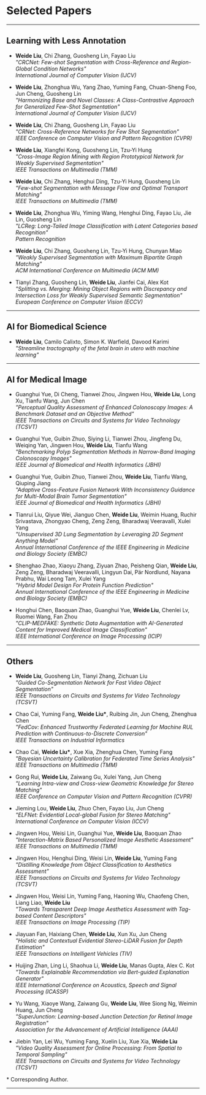 # Selected Papers

---

## Learning with Less Annotation

- **Weide Liu**, Chi Zhang, Guosheng Lin, Fayao Liu  
  *"CRCNet: Few-shot Segmentation with Cross-Reference and Region-Global Condition Networks"*  
  *International Journal of Computer Vision (IJCV)*

- **Weide Liu**, Zhonghua Wu, Yang Zhao, Yuming Fang, Chuan-Sheng Foo, Jun Cheng, Guosheng Lin  
  *"Harmonizing Base and Novel Classes: A Class-Contrastive Approach for Generalized Few-Shot Segmentation"*  
  *International Journal of Computer Vision (IJCV)*

- **Weide Liu**, Chi Zhang, Guosheng Lin, Fayao Liu  
  *"CRNet: Cross-Reference Networks for Few Shot Segmentation"*  
  *IEEE Conference on Computer Vision and Pattern Recognition (CVPR)*

- **Weide Liu**, Xiangfei Kong, Guosheng Lin, Tzu-Yi Hung  
  *"Cross-Image Region Mining with Region Prototypical Network for Weakly Supervised Segmentation"*  
  *IEEE Transactions on Multimedia (TMM)*

- **Weide Liu**, Chi Zhang, Henghui Ding, Tzu-Yi Hung, Guosheng Lin  
  *"Few-shot Segmentation with Message Flow and Optimal Transport Matching"*  
  *IEEE Transactions on Multimedia (TMM)*

- **Weide Liu**, Zhonghua Wu, Yiming Wang, Henghui Ding, Fayao Liu, Jie Lin, Guosheng Lin  
  *"LCReg: Long-Tailed Image Classification with Latent Categories based Recognition"*  
  *Pattern Recognition*

- **Weide Liu**, Chi Zhang, Guosheng Lin, Tzu-Yi Hung, Chunyan Miao  
  *"Weakly Supervised Segmentation with Maximum Bipartite Graph Matching"*  
  *ACM International Conference on Multimedia (ACM MM)*

- Tianyi Zhang, Guosheng Lin, **Weide Liu**, Jianfei Cai, Alex Kot  
  *"Splitting vs. Merging: Mining Object Regions with Discrepancy and Intersection Loss for Weakly Supervised Semantic Segmentation"*  
  *European Conference on Computer Vision (ECCV)*

---

## AI for Biomedical Science

- **Weide Liu**, Camilo Calixto, Simon K. Warfield, Davood Karimi  
  *"Streamline tractography of the fetal brain in utero with machine learning"*

---

## AI for Medical Image

- Guanghui Yue, Di Cheng, Tianwei Zhou, Jingwen Hou, **Weide Liu**, Long Xu, Tianfu Wang, Jun Chen  
  *"Perceptual Quality Assessment of Enhanced Colonoscopy Images: A Benchmark Dataset and an Objective Method"*  
  *IEEE Transactions on Circuits and Systems for Video Technology (TCSVT)*

- Guanghui Yue, Guibin Zhuo, Siying Li, Tianwei Zhou, Jingfeng Du, Weiqing Yan, Jingwen Hou, **Weide Liu**, Tianfu Wang  
  *"Benchmarking Polyp Segmentation Methods in Narrow-Band Imaging Colonoscopy Images"*  
  *IEEE Journal of Biomedical and Health Informatics (JBHI)*

- Guanghui Yue, Guibin Zhuo, Tianwei Zhou, **Weide Liu**, Tianfu Wang, Qiuping Jiang  
  *"Adaptive Cross-Feature Fusion Network With Inconsistency Guidance for Multi-Modal Brain Tumor Segmentation"*  
  *IEEE Journal of Biomedical and Health Informatics (JBHI)*

- Tianrui Liu, Qiyue Wei, Jianguo Chen, **Weide Liu**, Weimin Huang, Ruchir Srivastava, Zhongyao Cheng, Zeng Zeng, Bharadwaj Veeravalli, Xulei Yang  
  *"Unsupervised 3D Lung Segmentation by Leveraging 2D Segment Anything Model"*  
  *Annual International Conference of the IEEE Engineering in Medicine and Biology Society (EMBC)*

- Shenghao Zhao, Xiaoyu Zhang, Ziyuan Zhao, Peisheng Qian, **Weide Liu**, Zeng Zeng, Bharadwaj Veeravalli, Lingyun Dai, Pär Nordlund, Nayana Prabhu, Wai Leong Tam, Xulei Yang  
  *"Hybrid Model Design For Protein Function Prediction"*  
  *Annual International Conference of the IEEE Engineering in Medicine and Biology Society (EMBC)*

- Honghui Chen, Baoquan Zhao, Guanghui Yue, **Weide Liu**, Chenlei Lv, Ruomei Wang, Fan Zhou  
  *"CLIP-MEDFAKE: Synthetic Data Augmentation with AI-Generated Content for Improved Medical Image Classification"*  
  *IEEE International Conference on Image Processing (ICIP)*

---

## Others

- **Weide Liu**, Guosheng Lin, Tianyi Zhang, Zichuan Liu  
  *"Guided Co-Segmentation Network for Fast Video Object Segmentation"*  
  *IEEE Transactions on Circuits and Systems for Video Technology (TCSVT)*

- Chao Cai, Yuming Fang, **Weide Liu\***, Ruibing Jin, Jun Cheng, Zhenghua Chen  
  *"FedCov: Enhanced Trustworthy Federated Learning for Machine RUL Prediction with Continuous-to-Discrete Conversion"*  
  *IEEE Transactions on Industrial Informatics*

- Chao Cai, **Weide Liu\***, Xue Xia, Zhenghua Chen, Yuming Fang  
  *"Bayesian Uncertainty Calibration for Federated Time Series Analysis"*  
  *IEEE Transactions on Multimedia (TMM)*

- Gong Rui, **Weide Liu**, Zaiwang Gu, Xulei Yang, Jun Cheng  
  *"Learning Intra-view and Cross-view Geometric Knowledge for Stereo Matching"*  
  *IEEE Conference on Computer Vision and Pattern Recognition (CVPR)*

- Jieming Lou, **Weide Liu**, Zhuo Chen, Fayao Liu, Jun Cheng  
  *"ELFNet: Evidential Local-global Fusion for Stereo Matching"*  
  *International Conference on Computer Vision (ICCV)*

- Jingwen Hou, Weisi Lin, Guanghui Yue, **Weide Liu**, Baoquan Zhao  
  *"Interaction-Matrix Based Personalized Image Aesthetic Assessment"*  
  *IEEE Transactions on Multimedia (TMM)*

- Jingwen Hou, Henghui Ding, Weisi Lin, **Weide Liu**, Yuming Fang  
  *"Distilling Knowledge from Object Classification to Aesthetics Assessment"*  
  *IEEE Transactions on Circuits and Systems for Video Technology (TCSVT)*

- Jingwen Hou, Weisi Lin, Yuming Fang, Haoning Wu, Chaofeng Chen, Liang Liao, **Weide Liu**  
  *"Towards Transparent Deep Image Aesthetics Assessment with Tag-based Content Descriptors"*  
  *IEEE Transactions on Image Processing (TIP)*

- Jiayuan Fan, Haixiang Chen, **Weide Liu**, Xun Xu, Jun Cheng  
  *"Holistic and Contextual Evidential Stereo-LiDAR Fusion for Depth Estimation"*  
  *IEEE Transactions on Intelligent Vehicles (TIV)*

- Huijing Zhan, Ling Li, Shaohua Li, **Weide Liu**, Manas Gupta, Alex C. Kot  
  *"Towards Explainable Recommendation via Bert-guided Explanation Generator"*  
  *IEEE International Conference on Acoustics, Speech and Signal Processing (ICASSP)*

- Yu Wang, Xiaoye Wang, Zaiwang Gu, **Weide Liu**, Wee Siong Ng, Weimin Huang, Jun Cheng  
  *"SuperJunction: Learning-based Junction Detection for Retinal Image Registration"*  
  *Association for the Advancement of Artificial Intelligence (AAAI)*

- Jiebin Yan, Lei Wu, Yuming Fang, Xuelin Liu, Xue Xia, **Weide Liu**  
  *"Video Quality Assessment for Online Processing: From Spatial to Temporal Sampling"*  
  *IEEE Transactions on Circuits and Systems for Video Technology (TCSVT)*

\* Corresponding Author.

---

